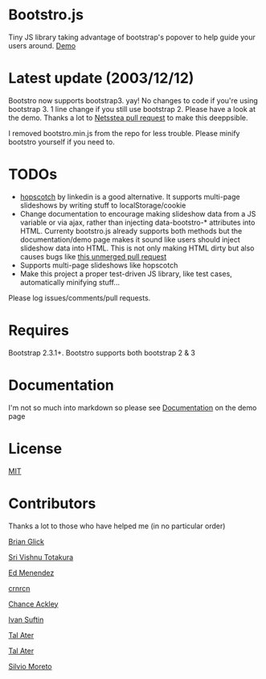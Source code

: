 Bootstro.js
========
Tiny JS library taking advantage of bootstrap's popover to help guide your users around. <a href='http://clu3.github.com/bootstro.js'>Demo</a>

Latest update (2003/12/12)
========
Bootstro now supports bootstrap3. yay! No changes to code if you're using bootstrap 3. 1 line change if you still use bootstrap 2. Please have a look at the demo. Thanks a lot to <a href='https://github.com/clu3/bootstro.js/pull/42'>Netsstea pull request</a> to make this deeppsible.

I removed bootstro.min.js from the repo for less trouble. Please minify bootstro yourself if you need to.


TODOs 
========

 - <a href='http://linkedin.github.io/hopscotch/'>hopscotch<a/> by linkedin is a good alternative. It supports multi-page slideshows by writing stuff to localStorage/cookie
 - Change documentation to encourage making slideshow data from a JS variable or via ajax, rather than injecting data-bootstro-* attributes into HTML. Currenty bootstro.js already supports both methods but the documentation/demo page makes it sound like users should inject slideshow data into HTML. This is not only making HTML dirty but also causes bugs like <a href='https://github.com/clu3/bootstro.js/pull/24'>this unmerged pull request</a>
 - Supports multi-page slideshows like hopscotch
 - Make this project a proper test-driven JS library, like test cases, automatically minifying stuff...
 
Please log issues/comments/pull requests.

Requires
========
Bootstrap 2.3.1+. Bootstro supports both bootstrap 2 & 3

Documentation
========

I'm not so much into markdown so please see <a href='http://clu3.github.com/bootstro.js'>Documentation</a> on the demo page

License 
========
<a href='http://opensource.org/licenses/MIT'>MIT</a>

Contributors
========
Thanks a lot to those who have helped me (in no particular order)

   <a href='https://github.com/bglick'>Brian Glick</a>
   
   <a href='https://github.com/tsrivishnu'>Sri Vishnu Totakura</a>
   
   <a href='https://github.com/edmenendez'>Ed Menendez</a>
   
   <a href='https://github.com/crzrcn'>crnrcn</a>
   
   <a href='https://github.com/chackley'>Chance Ackley</a>
   
   <a href='https://github.com/isuftin'>Ivan Suftin</a>
   
   <a href='https://github.com/TalAter'>Tal Ater</a>
   
   <a href='https://github.com/TalAter'>Tal Ater</a>
   
   <a href='https://github.com/silviomoreto'>Silvio Moreto</a>
